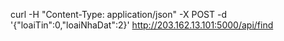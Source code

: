 curl -H "Content-Type: application/json" -X POST -d '{"loaiTin":0,"loaiNhaDat":2}' http://203.162.13.101:5000/api/find